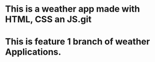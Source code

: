 # This is a weather app made with HTML, CSS an JS.git 
# This is feature 1 branch of weather Applications.